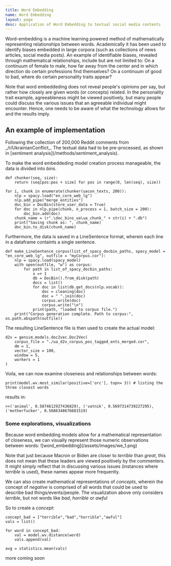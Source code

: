 ```yaml
---
title: Word Embedding
name: Word Embedding
layout: page
desc: Application of Word Embedding to textual social media contents
---
```

Word-embedding is a machine learning powered method of mathematically representing relationships between words.
Academically it has been used to identify biases embedded in large corpora (such as collections of news articles, social media posts).
An example of identifiable biases, revealed through mathematical relationships, include but are not limited to:
On a continuum of female to male, how far away from the center and in which direction do certain professions find themselves?
On a continuum of good to bad, where do certain personality traits appear?

Note that word embeddeding does not reveal people's opinions per say, but rather how closely are given words (or concepts) related.
In the personality trait example, agreeableness might be viewed positively, but many people could discuss the various issues that an agreeable individual might encounter. Hence, one needs to be aware of what the technology allows for and the results imply.

<h2>An example of implementation</h2>
Following the collection of 200,000 Reddit comments from _/r/UkrainianConflict_. The textual data had to be pre-processed, as shown in [sentiment analysis](/methods/sentiment_analysis).

To make the word embeddeding model creation process manageable, the data is divided into _bins_. 

	def chunker(seq, size):
		return (seq[pos:pos + size] for pos in range(0, len(seq), size))

	for i, chunk in enumerate(chunker(uacon_texts, 200)):
		nlp = spacy.load("en_core_web_lg")
		nlp.add_pipe("merge_entities")
		doc_bin = DocBin(store_user_data = True)
		for doc in nlp.pipe(chunk, n_process = 1, batch_size = 200):
			doc_bin.add(doc)
		chunk_name = (r".\doc_bins_ua\ua_chunk_" + str(i) + ".db")
		print("Saving chunk as: ", chunk_name)
		doc_bin.to_disk(chunk_name)
		
Furthermore, the data is saved in a LineSentence format, wherein each line in a dataframe containts a single sentence.

    def make_LineSentence_corpus(list_of_spacy_docbin_paths, spacy_model = "en_core_web_lg", outfile = "myCorpus.cor"):
        nlp = spacy.load(spacy_model)
        with open(outfile, "w") as corpus:
            for path in list_of_spacy_docbin_paths:
                x =+ 1
                db = DocBin().from_disk(path)
                docs = list()
                for doc in list(db.get_docs(nlp.vocab)):
                    doc = cleaning(doc)
                    doc = " ".join(doc)
                    corpus.write(doc)
                    corpus.write("\n")
                print(path, "loaded to corpus file.")
        print("Corpus generation complete. Path to corpus:", os.path.abspath(outfile))

The resulting LineSentence file is then used to create the actual model:

	d2v = gensim.models.doc2vec.Doc2Vec(
		corpus_file = "./ua_d2v_corpus_pos_tagged_ents_merged.cor",
		dm = 1,
		vector_size = 100,
		window = 5,
		workers = 1
	)
	
Voila, we can now examine closeness and relationships between words:
	
	print(model.wv.most_similar(positive=['orc'], topn= 3)) # listing the three closest words

results in:

	>>('animal', 0.5874612927436829), ('vatnik', 0.5697314739227295), ('motherfucker', 0.5686348676681519)

<h3>Some explorations, visualizations</h3>
Because word embedding models allow for a mathematical representation of closeness, we can visually represent those numeric observations between words:
![word_embedding](/assets/images/we_1.png)

Note that just because Macron or Biden are closer to _terrible_ than _great_, this does not mean that these leaders are viewed positively by the commenters. It might simply reflect that in discussing various issues (instances where _terrible_ is used), these names appear more frequently.

We can also create mathematical representations of _concepts_, wherein the concept of _negative_ is comprised of all words that could be used to describe bad things/events/people.
The visualization above only considers _terrible_, but not words like _bad_, _horrible_ or _awful_

So to create a _concept_:
	
	concept_bad = ["terrible","bad","horrible","awful"]
	vals = list()
	
	for word in concept_bad:
		val = model.wv.distance(word)
		vals.append(val)
	
	avg = statistics.mean(vals)
	
more coming soon
